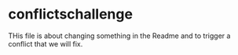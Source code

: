 # conflictschallenge

THis file is about changing something in the Readme and to trigger a conflict that we will fix.
